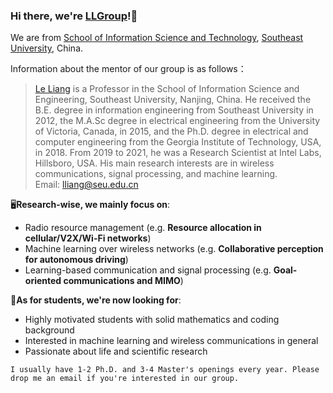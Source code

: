 ### Hi there, we're [LLGroup](https://liang-seu.net/)!:wave:
We are from [School of Information Science and Technology](https://radio.seu.edu.cn/main.htm), [Southeast University](https://www.seu.edu.cn/), China.

Information about the mentor of our group is as follows：

> [Le Liang](https://radio.seu.edu.cn/2021/0611/c19937a374738/page.htm) is a Professor in the School of Information Science and Engineering, Southeast University, Nanjing, China. He received the B.E. degree in information engineering from Southeast University in 2012, the M.A.Sc degree in electrical engineering from the University of Victoria, Canada, in 2015, and the Ph.D. degree in electrical and computer engineering from the Georgia Institute of Technology, USA, in 2018. From 2019 to 2021, he was a Research Scientist at Intel Labs, Hillsboro, USA. His main research interests are in wireless communications, signal processing, and machine learning.<br>Email: lliang@seu.edu.cn

🖥️**Research-wise, we mainly focus on**:

- Radio resource management (e.g. **Resource allocation in cellular/V2X/Wi-Fi networks**)
- Machine learning over wireless networks (e.g. **Collaborative perception for autonomous driving**)
- Learning-based communication and signal processing (e.g. **Goal-oriented communications and MIMO**)


📣**As for students, we're now looking for**:
- Highly motivated students with solid mathematics and coding background
- Interested in machine learning and wireless communications in general
- Passionate about life and scientific research

```
I usually have 1-2 Ph.D. and 3-4 Master's openings every year. Please drop me an email if you're interested in our group.
```
